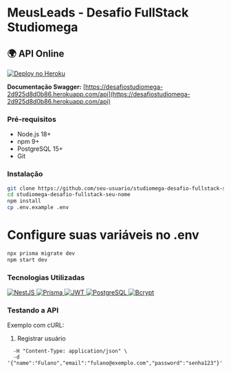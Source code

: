 # MeusLeads - Desafio FullStack Studiomega

## 🌍 API Online
[![Deploy no Heroku](https://www.herokucdn.com/deploy/button.svg)](https://desafiostudiomega-2d925d8d0b86.herokuapp.com/)

**Documentação Swagger:** [https://desafiostudiomega-2d925d8d0b86.herokuapp.com/api](https://desafiostudiomega-2d925d8d0b86.herokuapp.com/api)

### Pré-requisitos
- Node.js 18+
- npm 9+
- PostgreSQL 15+
- Git

### Instalação
```bash
git clone https://github.com/seu-usuario/studiomega-desafio-fullstack-seu-nome
cd studiomega-desafio-fullstack-seu-nome
npm install
cp .env.example .env
```
# Configure suas variáveis no .env
```bash
npx prisma migrate dev
npm start dev
```

### Tecnologias Utilizadas
<div align="left">
  <!-- NestJS -->
  <a href="https://nestjs.com/" target="_blank">
    <img src="https://img.shields.io/badge/NestJS-E0234E?style=for-the-badge&logo=nestjs&logoColor=white" alt="NestJS">
  </a>
  
  <!-- Prisma -->
  <a href="https://www.prisma.io/" target="_blank">
    <img src="https://img.shields.io/badge/Prisma-3982CE?style=for-the-badge&logo=Prisma&logoColor=white" alt="Prisma">
  </a>
  
  <!-- JWT -->
  <a href="https://jwt.io/" target="_blank">
    <img src="https://img.shields.io/badge/JWT-000000?style=for-the-badge&logo=JSON%20web%20tokens&logoColor=white" alt="JWT">
  </a>
  
  <!-- PostgreSQL -->
  <a href="https://www.postgresql.org/" target="_blank">
    <img src="https://img.shields.io/badge/PostgreSQL-316192?style=for-the-badge&logo=postgresql&logoColor=white" alt="PostgreSQL">
  </a>
  
  <!-- Bcrypt -->
  <a href="https://www.npmjs.com/package/bcrypt" target="_blank">
    <img src="https://img.shields.io/badge/Bcrypt-525252?style=for-the-badge&logo=bcrypt&logoColor=white" alt="Bcrypt">
  </a>
</div>

### Testando a API
Exemplo com cURL:
1. Registrar usuário
```curl -X POST https://desafiostudiomega-2d925d8d0b86.herokuapp.com/v1/users \
  -H "Content-Type: application/json" \
  -d '{"name":"Fulano","email":"fulano@exemplo.com","password":"senha123"}'
```
